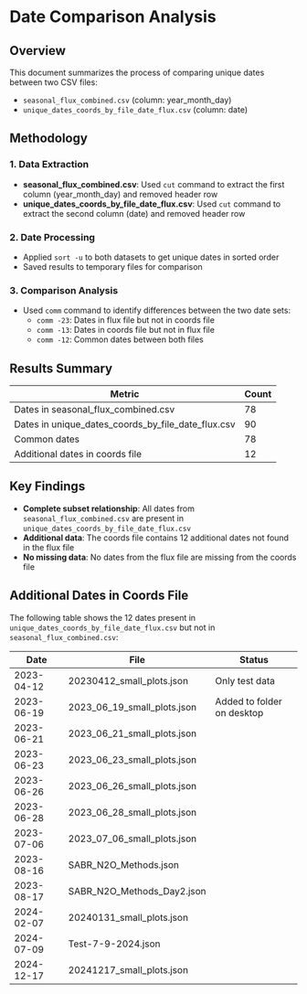 # Date Comparison Analysis

## Overview
This document summarizes the process of comparing unique dates between two CSV files:
- `seasonal_flux_combined.csv` (column: year_month_day)
- `unique_dates_coords_by_file_date_flux.csv` (column: date)

## Methodology

### 1. Data Extraction
- **seasonal_flux_combined.csv**: Used `cut` command to extract the first column (year_month_day) and removed header row
- **unique_dates_coords_by_file_date_flux.csv**: Used `cut` command to extract the second column (date) and removed header row

### 2. Date Processing
- Applied `sort -u` to both datasets to get unique dates in sorted order
- Saved results to temporary files for comparison

### 3. Comparison Analysis
- Used `comm` command to identify differences between the two date sets:
  - `comm -23`: Dates in flux file but not in coords file
  - `comm -13`: Dates in coords file but not in flux file
  - `comm -12`: Common dates between both files

## Results Summary

| Metric | Count |
|--------|-------|
| Dates in seasonal_flux_combined.csv | 78 |
| Dates in unique_dates_coords_by_file_date_flux.csv | 90 |
| Common dates | 78 |
| Additional dates in coords file | 12 |

## Key Findings
- **Complete subset relationship**: All dates from `seasonal_flux_combined.csv` are present in `unique_dates_coords_by_file_date_flux.csv`
- **Additional data**: The coords file contains 12 additional dates not found in the flux file
- **No missing data**: No dates from the flux file are missing from the coords file

## Additional Dates in Coords File

The following table shows the 12 dates present in `unique_dates_coords_by_file_date_flux.csv` but not in `seasonal_flux_combined.csv`:

| Date | File | Status |
|------|------|------|
| 2023-04-12 | 20230412_small_plots.json | Only test data |
| 2023-06-19 | 2023_06_19_small_plots.json | Added to folder on desktop |
| 2023-06-21 | 2023_06_21_small_plots.json |
| 2023-06-23 | 2023_06_23_small_plots.json |
| 2023-06-26 | 2023_06_26_small_plots.json |
| 2023-06-28 | 2023_06_28_small_plots.json |
| 2023-07-06 | 2023_07_06_small_plots.json |
| 2023-08-16 | SABR_N2O_Methods.json |
| 2023-08-17 | SABR_N2O_Methods_Day2.json |
| 2024-02-07 | 20240131_small_plots.json |
| 2024-07-09 | Test-7-9-2024.json |
| 2024-12-17 | 20241217_small_plots.json |